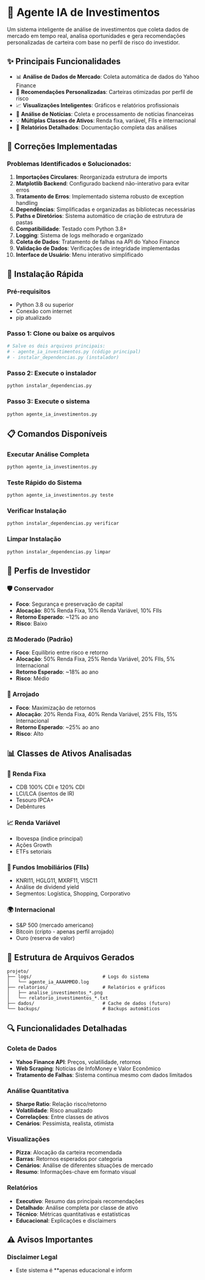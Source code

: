 # 🤖 Agente IA de Investimentos

Um sistema inteligente de análise de investimentos que coleta dados de mercado em tempo real, analisa oportunidades e gera recomendações personalizadas de carteira com base no perfil de risco do investidor.

## ✨ Principais Funcionalidades

- 📊 **Análise de Dados de Mercado**: Coleta automática de dados do Yahoo Finance
- 🎯 **Recomendações Personalizadas**: Carteiras otimizadas por perfil de risco
- 📈 **Visualizações Inteligentes**: Gráficos e relatórios profissionais
- 📰 **Análise de Notícias**: Coleta e processamento de notícias financeiras
- 💡 **Múltiplas Classes de Ativos**: Renda fixa, variável, FIIs e internacional
- 📄 **Relatórios Detalhados**: Documentação completa das análises

## 🔧 Correções Implementadas

### Problemas Identificados e Solucionados:

1. **Importações Circulares**: Reorganizada estrutura de imports
2. **Matplotlib Backend**: Configurado backend não-interativo para evitar erros
3. **Tratamento de Erros**: Implementado sistema robusto de exception handling  
4. **Dependências**: Simplificadas e organizadas as bibliotecas necessárias
5. **Paths e Diretórios**: Sistema automático de criação de estrutura de pastas
6. **Compatibilidade**: Testado com Python 3.8+
7. **Logging**: Sistema de logs melhorado e organizado
8. **Coleta de Dados**: Tratamento de falhas na API do Yahoo Finance
9. **Validação de Dados**: Verificações de integridade implementadas
10. **Interface de Usuário**: Menu interativo simplificado

## 🚀 Instalação Rápida

### Pré-requisitos
- Python 3.8 ou superior
- Conexão com internet
- pip atualizado

### Passo 1: Clone ou baixe os arquivos
```bash
# Salve os dois arquivos principais:
# - agente_ia_investimentos.py (código principal)
# - instalar_dependencias.py (instalador)
```

### Passo 2: Execute o instalador
```bash
python instalar_dependencias.py
```

### Passo 3: Execute o sistema
```bash
python agente_ia_investimentos.py
```

## 📋 Comandos Disponíveis

### Executar Análise Completa
```bash
python agente_ia_investimentos.py
```

### Teste Rápido do Sistema
```bash
python agente_ia_investimentos.py teste
```

### Verificar Instalação
```bash
python instalar_dependencias.py verificar
```

### Limpar Instalação
```bash
python instalar_dependencias.py limpar
```

## 🎯 Perfis de Investidor

### 🛡️ Conservador
- **Foco**: Segurança e preservação de capital
- **Alocação**: 80% Renda Fixa, 10% Renda Variável, 10% FIIs
- **Retorno Esperado**: ~12% ao ano
- **Risco**: Baixo

### ⚖️ Moderado (Padrão)
- **Foco**: Equilíbrio entre risco e retorno
- **Alocação**: 50% Renda Fixa, 25% Renda Variável, 20% FIIs, 5% Internacional
- **Retorno Esperado**: ~18% ao ano  
- **Risco**: Médio

### 🚀 Arrojado
- **Foco**: Maximização de retornos
- **Alocação**: 20% Renda Fixa, 40% Renda Variável, 25% FIIs, 15% Internacional
- **Retorno Esperado**: ~25% ao ano
- **Risco**: Alto

## 📊 Classes de Ativos Analisadas

### 🏦 Renda Fixa
- CDB 100% CDI e 120% CDI
- LCI/LCA (isentos de IR)
- Tesouro IPCA+
- Debêntures

### 📈 Renda Variável
- Ibovespa (índice principal)
- Ações Growth
- ETFs setoriais

### 🏢 Fundos Imobiliários (FIIs)
- KNRI11, HGLG11, MXRF11, VISC11
- Análise de dividend yield
- Segmentos: Logística, Shopping, Corporativo

### 🌍 Internacional
- S&P 500 (mercado americano)
- Bitcoin (cripto - apenas perfil arrojado)
- Ouro (reserva de valor)

## 📁 Estrutura de Arquivos Gerados

```
projeto/
├── logs/                          # Logs do sistema
│   └── agente_ia_AAAAMMDD.log
├── relatorios/                    # Relatórios e gráficos
│   ├── analise_investimentos_*.png
│   └── relatorio_investimentos_*.txt
├── dados/                         # Cache de dados (futuro)
└── backups/                       # Backups automáticos
```

## 🔍 Funcionalidades Detalhadas

### Coleta de Dados
- **Yahoo Finance API**: Preços, volatilidade, retornos
- **Web Scraping**: Notícias de InfoMoney e Valor Econômico
- **Tratamento de Falhas**: Sistema continua mesmo com dados limitados

### Análise Quantitativa
- **Sharpe Ratio**: Relação risco/retorno
- **Volatilidade**: Risco anualizado
- **Correlações**: Entre classes de ativos
- **Cenários**: Pessimista, realista, otimista

### Visualizações
- **Pizza**: Alocação da carteira recomendada
- **Barras**: Retornos esperados por categoria
- **Cenários**: Análise de diferentes situações de mercado
- **Resumo**: Informações-chave em formato visual

### Relatórios
- **Executivo**: Resumo das principais recomendações
- **Detalhado**: Análise completa por classe de ativo
- **Técnico**: Métricas quantitativas e estatísticas
- **Educacional**: Explicações e disclaimers

## ⚠️ Avisos Importantes

### Disclaimer Legal
- Este sistema é **apenas educacional e inform